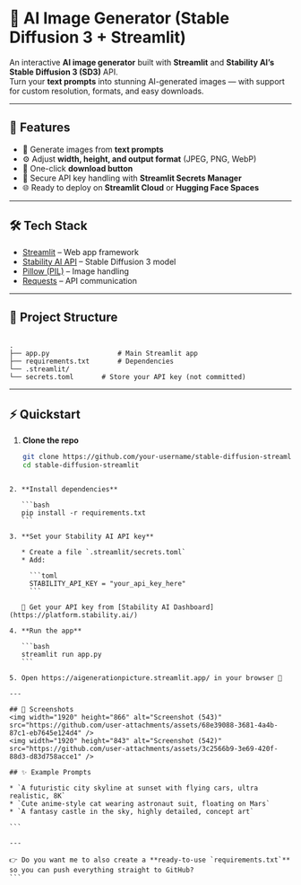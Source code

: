 
# 🎨 AI Image Generator (Stable Diffusion 3 + Streamlit)

An interactive **AI image generator** built with **Streamlit** and **Stability AI’s Stable Diffusion 3 (SD3)** API.  
Turn your **text prompts** into stunning AI-generated images — with support for custom resolution, formats, and easy downloads.

---

## 🚀 Features
- 📝 Generate images from **text prompts**  
- ⚙️ Adjust **width, height, and output format** (JPEG, PNG, WebP)  
- 💾 One-click **download button**  
- 🔑 Secure API key handling with **Streamlit Secrets Manager**  
- 🌐 Ready to deploy on **Streamlit Cloud** or **Hugging Face Spaces**

---

## 🛠️ Tech Stack
- [Streamlit](https://streamlit.io/) – Web app framework  
- [Stability AI API](https://platform.stability.ai/) – Stable Diffusion 3 model  
- [Pillow (PIL)](https://python-pillow.org/) – Image handling  
- [Requests](https://docs.python-requests.org/) – API communication  

---

## 📂 Project Structure
```

.
├── app.py                 # Main Streamlit app
├── requirements.txt       # Dependencies
└── .streamlit/
└── secrets.toml       # Store your API key (not committed)

````

---

## ⚡ Quickstart

1. **Clone the repo**
   ```bash
   git clone https://github.com/your-username/stable-diffusion-streamlit.git
   cd stable-diffusion-streamlit
````

2. **Install dependencies**

   ```bash
   pip install -r requirements.txt
   ```

3. **Set your Stability AI API key**

   * Create a file `.streamlit/secrets.toml`
   * Add:

     ```toml
     STABILITY_API_KEY = "your_api_key_here"
     ```

   🔑 Get your API key from [Stability AI Dashboard](https://platform.stability.ai/)

4. **Run the app**

   ```bash
   streamlit run app.py
   ```

5. Open https://aigenerationpicture.streamlit.app/ in your browser 🚀

---

## 📸 Screenshots
<img width="1920" height="866" alt="Screenshot (543)" src="https://github.com/user-attachments/assets/68e39088-3681-4a4b-87c1-eb7645e124d4" />
<img width="1920" height="843" alt="Screenshot (542)" src="https://github.com/user-attachments/assets/3c2566b9-3e69-420f-88d3-d83d758acce1" />

## ✨ Example Prompts

* `A futuristic city skyline at sunset with flying cars, ultra realistic, 8K`
* `Cute anime-style cat wearing astronaut suit, floating on Mars`
* `A fantasy castle in the sky, highly detailed, concept art`

```

---

👉 Do you want me to also create a **ready-to-use `requirements.txt`** so you can push everything straight to GitHub?
```
